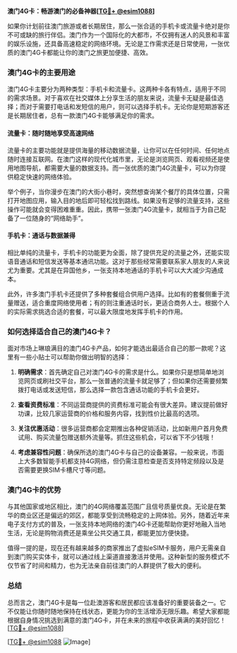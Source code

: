 **澳门4G卡：畅游澳门的必备神器[[TG💪+ @esim1088](https://t.me/s/esim1088)]**

如果你计划前往澳门旅游或者长期居住，那么一张合适的手机卡或流量卡绝对是你不可或缺的旅行伴侣。澳门作为一个国际化的大都市，不仅拥有迷人的风景和丰富的娱乐设施，还具备高速稳定的网络环境。无论是工作需求还是日常使用，一张优质的澳门4G卡都能让你的澳门之旅更加便捷、高效。

### 澳门4G卡的主要用途

澳门4G卡主要分为两种类型：手机卡和流量卡。这两种卡各有特点，适用于不同的需求场景。对于喜欢在社交媒体上分享生活的朋友来说，流量卡无疑是最佳选择；而对于需要打电话和发短信的用户，则可以选择手机卡。无论你是短期游客还是长期居住者，总有一款澳门4G卡能够满足你的需求。

#### 流量卡：随时随地享受高速网络

流量卡的主要功能就是提供海量的移动数据流量，让你可以在任何时间、任何地点随时连接互联网。在澳门这样的现代化城市里，无论是浏览网页、观看视频还是使用地图导航，都需要大量的数据支持。而一张优质的澳门4G流量卡，可以为你提供稳定快速的网络体验。

举个例子，当你漫步在澳门的大街小巷时，突然想查询某个餐厅的具体位置，只需打开地图应用，输入目的地后即可轻松找到路线。如果没有足够的流量支持，这些操作可能就会变得困难重重。因此，携带一张澳门4G流量卡，就相当于为自己配备了一位随身的“网络助手”。

#### 手机卡：通话与数据兼得

相比单纯的流量卡，手机卡的功能更为全面，除了提供充足的流量之外，还能实现语音通话和短信发送等基本通讯功能。这对于那些经常需要联系家人朋友的人来说尤为重要。尤其是在异国他乡，一张支持本地通话的手机卡可以大大减少沟通成本。

此外，许多澳门手机卡还提供了多种套餐组合供用户选择。比如有的套餐侧重于流量赠送，适合重度网络使用者；有的则注重通话时长，更适合商务人士。根据个人的实际需求挑选合适的套餐，可以最大限度地发挥手机卡的作用。

### 如何选择适合自己的澳门4G卡？

面对市场上琳琅满目的澳门4G卡产品，如何才能选出最适合自己的那一款呢？这里有一些小贴士可以帮助你做出明智的选择：

1. **明确需求**：首先确定自己对澳门4G卡的需求是什么。如果你只是想简单地浏览网页或刷社交平台，那么一张普通的流量卡就足够了；但如果你还需要频繁拨打电话或发送短信，那么选择一款包含通话功能的手机卡会更好。
   
2. **查看资费标准**：不同运营商提供的资费标准可能会有很大差异。建议提前做好功课，比较几家运营商的价格和服务内容，找到性价比最高的选项。

3. **关注优惠活动**：很多运营商都会定期推出各种促销活动，比如新用户首月免费试用、购买流量包赠送额外流量等。抓住这些机会，可以省下不少钱哦！

4. **考虑兼容性问题**：确保所选的澳门4G卡与自己的设备兼容。一般来说，市面上大多数智能手机都支持4G网络，但仍需注意检查是否支持特定频段以及是否需要更换SIM卡槽尺寸等问题。

### 澳门4G卡的优势

与其他国家或地区相比，澳门的4G网络覆盖范围广且信号质量优良。无论是在繁华的商业区还是偏远的郊区，都能享受到流畅稳定的上网体验。另外，随着近年来电子支付方式的普及，一张支持本地网络的澳门4G卡还能帮助你更好地融入当地生活，无论是购物消费还是乘坐公共交通工具，都能更加方便快捷。

值得一提的是，现在还有越来越多的商家推出了虚拟eSIM卡服务，用户无需亲自到澳门购买实体卡，就可以通过线上渠道直接激活并使用。这种新型的服务模式不仅节省了时间和精力，也为无法亲自前往澳门的人群提供了极大的便利。

### 总结

总而言之，澳门4G卡是每一位赴澳游客和居民都应该准备好的重要装备之一。它不仅能让你随时随地保持在线状态，更能为你的生活增添无限乐趣。希望大家都能根据自身情况挑选到满意的澳门4G卡，并在未来的旅程中收获满满的美好回忆！[[TG💪+ @esim1088](https://t.me/s/esim1088)]

[[TG💪+ @esim1088](https://t.me/s/esim1088) ![Image](https://i.postimg.cc/4NQfJmqS/Snipaste-2025-05-13-00-14-12.png)]